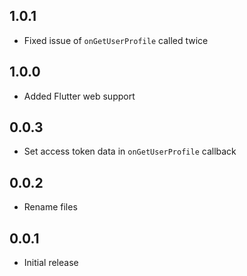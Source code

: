 ## 1.0.1

- Fixed issue of `onGetUserProfile` called twice

## 1.0.0

- Added Flutter web support

## 0.0.3

- Set access token data in `onGetUserProfile` callback

## 0.0.2

- Rename files

## 0.0.1

- Initial release
